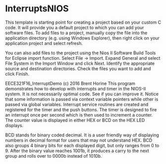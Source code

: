 # InterruptsNIOS
This template is starting point for creating a project based on your custom C code.
It will provide you a default project to which you can add your software files. To
add files to a project, manually copy the file into the application directory (e.g. 
using Windows Explorer), then right click on your application project and select 
refresh.

You can also add files to the project using the Nios II Software Build Tools for Eclipse import function. 
Select File -> Import. 
Expand General and select File System in the Import Window and click Next.
Identify the appropriate source and destination directories.
Check the files you want to add and click Finish.

EECE321F16_InterruptDemo (c) 2016 Brent Horine
This program demonstrates how to develop with interrupts and timer in the NIOS-II system. It is not necessarily
optimal code. See if you can improve it. Notice that some information is passed via context variable pointers 
while other is passed via global variables. Interrupt service routines are created and registered for the timer and 
the push buttons. The timer is designed to fire an interrupt once per second which is then used to increment a
counter. The counter value is displayed in either HEX or BCD on the HEX LED displays. 

BCD stands for binary coded decimal. It is a user friendly way of displaying numbers in decimal format for users 
that may not understand HEX. BCD also groups 4 binary bits for each displayed digit, but only ranges from 0 to 9. 
After the binary value reaches 1001b, it produces a carry to the next group and rolls over to 0000b instead of 1010b.

